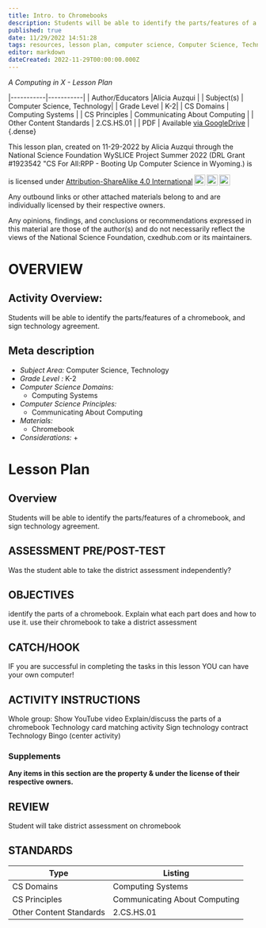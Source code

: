 ```yaml
---
title: Intro. to Chromebooks
description: Students will be able to identify the parts/features of a chromebook, and sign technology agreement.
published: true
date: 11/29/2022 14:51:28
tags: resources, lesson plan, computer science, Computer Science, Technology 
editor: markdown
dateCreated: 2022-11-29T00:00:00.000Z
---
```

*A Computing in X - Lesson Plan*

|-----------|-----------|
| Author/Educators |Alicia Auzqui |
| Subject(s) | Computer Science, Technology|
| Grade Level | K-2|
| CS Domains | Computing Systems |
| CS Principles | Communicating About Computing |
| Other Content Standards | 2.CS.HS.01 | 
| PDF | Available [via GoogleDrive](https://drive.google.com/open?id=1dO04U1ixZrx2jlOPP9WlUJlS905l1b8I) |
{.dense}






This lesson plan, created on 11-29-2022 by Alicia Auzqui through the National Science Foundation WySLICE Project Summer 2022 (DRL Grant #1923542 "CS For All:RPP - Booting Up Computer Science in Wyoming.) is  <p xmlns:cc="http://creativecommons.org/ns#" >  is licensed under <a href="http://creativecommons.org/licenses/by-sa/4.0/?ref=chooser-v1" target="_blank" rel="license noopener noreferrer" style="display:inline-block;">Attribution-ShareAlike 4.0 International<img style="height:22px!important;margin-left:3px;vertical-align:text-bottom;" src="https://mirrors.creativecommons.org/presskit/icons/cc.svg?ref=chooser-v1"><img style="height:22px!important;margin-left:3px;vertical-align:text-bottom;" src="https://mirrors.creativecommons.org/presskit/icons/by.svg?ref=chooser-v1"><img style="height:22px!important;margin-left:3px;vertical-align:text-bottom;" src="https://mirrors.creativecommons.org/presskit/icons/sa.svg?ref=chooser-v1"></a></p>


Any outbound links or other attached materials belong to and are individually licensed by their respective owners. 


Any opinions, findings, and conclusions or recommendations expressed in this material are those of the author(s) and do not necessarily reflect the views of the National Science Foundation, cxedhub.com or its maintainers.


# OVERVIEW
## Activity Overview:  
Students will be able to identify the parts/features of a chromebook, and sign technology agreement.
## Meta description
+ *Subject Area:* Computer Science, Technology 
+ *Grade Level :* K-2 
+ *Computer Science Domains:*
   + Computing Systems
+ *Computer Science Principles:*
   + Communicating About Computing
+ *Materials:* 
   + Chromebook
+ *Considerations:*
   + 


# Lesson Plan
## Overview
Students will be able to identify the parts/features of a chromebook, and sign technology agreement.
## ASSESSMENT PRE/POST-TEST
Was the student able to take the district assessment independently?
## OBJECTIVES
identify the parts of a chromebook.
Explain what each part does and how to use it.
use their chromebook to take a district assessment


## CATCH/HOOK
IF you are successful in completing the tasks in this lesson YOU can have your own computer!


## ACTIVITY INSTRUCTIONS
Whole group: 
Show YouTube video
Explain/discuss the parts of a chromebook
Technology card matching activity 
Sign technology contract 
Technology Bingo (center activity)


### Supplements
**Any items in this section are the property & under the license of their respective owners.**






## REVIEW
Student will take district assessment on chromebook
## STANDARDS        
| Type | Listing | 
|-----------|-----------|
| CS Domains  | Computing Systems|
| CS Principles   | Communicating About Computing|
| Other Content Standards | 2.CS.HS.01  |